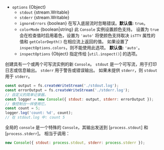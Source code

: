 <!-- YAML
changes:
  - version: v8.0.0
    pr-url: https://github.com/nodejs/node/pull/9744
    description: The `ignoreErrors` option was introduced.
  - version: v10.0.0
    pr-url: https://github.com/nodejs/node/pull/19372
    description: The `Console` constructor now supports an `options` argument,
                 and the `colorMode` option was introduced.
  - version: v11.7.0
    pr-url: https://github.com/nodejs/node/pull/24978
    description: The `inspectOptions` option is introduced.
-->

* `options` {Object}
  * `stdout` {stream.Writable}
  * `stderr` {stream.Writable}
  * `ignoreErrors` {boolean} 在写入底层流时忽略错误。**默认值:** `true`。
  * `colorMode` {boolean|string} 此 `Console` 实例设置颜色支持。
    设置为 `true` 会在检查值时启用着色，设置为 `'auto'` 将使颜色支持取决 `isTTY` 属性的值和 `getColorDepth()` 在相应流上返回的值。
    如果设置了 `inspectOptions.colors`，则不能使用此选项。
    **默认值:** `'auto'`。
  * `inspectOptions` {Object} 指定传给 [`util.inspect()`] 的选项。

创建具有一个或两个可写流实例的新 `Console`。
`stdout` 是一个可写流，用于打印日志或信息输出。 
`stderr` 用于警告或错误输出。
如果未提供 `stderr`，则 `stdout` 用于 `stderr`。

```js
const output = fs.createWriteStream('./stdout.log');
const errorOutput = fs.createWriteStream('./stderr.log');
// 自定义的简单记录器。
const logger = new Console({ stdout: output, stderr: errorOutput });
// 像控制台一样使用它。
const count = 5;
logger.log('count: %d', count);
// 在 stdout.log 中: count 5
```

全局的 `console` 是一个特殊的 `Console`，其输出发送到 [`process.stdout`] 和 [`process.stderr`]。
相当于调用：


```js
new Console({ stdout: process.stdout, stderr: process.stderr });
```


